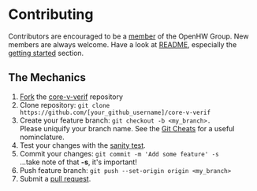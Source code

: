 # Contributing
Contributors are encouraged to be a [member](https://www.openhwgroup.org/membership/) of the OpenHW Group.  New members are always welcome.  Have a look at [README](https://github.com/openhwgroup/core-v-verif/blob/master/README.md), especially the [getting started](https://github.com/openhwgroup/core-v-verif#getting-started) section.

## The Mechanics
1. [Fork](https://help.github.com/articles/fork-a-repo/) the [core-v-verif](https://github.com/openhwgroup/core-v-verif) repository
2. Clone repository: `git clone https://github.com/[your_github_username]/core-v-verif`
3. Create your feature branch: `git checkout -b <my_branch>.`<br> Please uniquify your branch name.  See the [Git Cheats](https://github.com/openhwgroup/core-v-verif/blob/master/GitCheats.md) for a useful nominclature.
4. Test your changes with the [sanity test](https://github.com/openhwgroup/core-v-verif/tree/master/cv32/sim/uvmt_cv32#available-tests).
5. Commit your changes: `git commit -m 'Add some feature' -s`<br>...take note of that **-s**, it's important!
6. Push feature branch: `git push --set-origin origin <my_branch>`
7. Submit a [pull request](https://help.github.com/en/github/collaborating-with-issues-and-pull-requests/creating-a-pull-request-from-a-fork).
